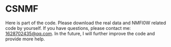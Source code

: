 # CSNMF
Here is part of the code. Please download the real data and NMFl0W related code by yourself. If you have questions, please contact me: 1628702435@qq.com.
In the future, I will further improve the code and provide more help.
